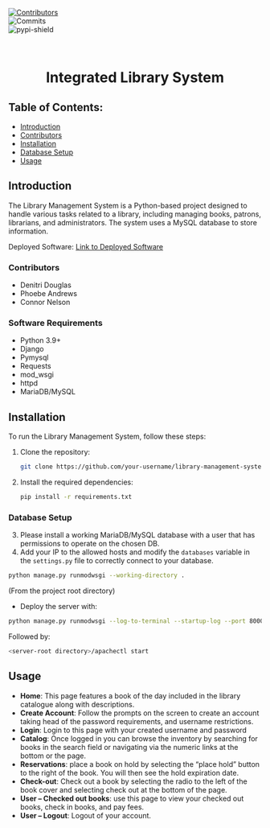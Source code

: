  
<!-- PROJECT SHIELDS -->  
[![Contributors][contributors-shield]][contributors-url]  
![Commits][commit-shield]  
![pypi-shield]  

<br />  
<div align="center">  
    <h1 align="center">Integrated Library System 
</div>  
  

<!-- TABLE OF CONTENTS -->

## Table of Contents:
- [Introduction](#introduction)
- [Contributors](#contributors)
- [Installation](#installation)
- [Database Setup](#database-setup)
- [Usage](#usage)

## Introduction

The Library Management System is a Python-based project designed to handle various tasks related to a library, including managing books, patrons, librarians, and administrators. The system uses a MySQL database to store information.

Deployed Software: [Link to Deployed Software](http://18.204.180.15:8000/)

### Contributors
- Denitri Douglas
- Phoebe Andrews
- Connor Nelson

### Software Requirements
- Python 3.9+
- Django
- Pymysql
- Requests
- mod_wsgi
- httpd
- MariaDB/MySQL

## Installation

To run the Library Management System, follow these steps:

1. Clone the repository:

   ```bash
   git clone https://github.com/your-username/library-management-system.git
   ```

2. Install the required dependencies:

   ```bash
   pip install -r requirements.txt
   ```

### Database Setup
3. Please install a working MariaDB/MySQL database with a user that has permissions to operate on the chosen DB.
4. Add your IP to the allowed hosts and modify the `databases` variable in the `settings.py` file to correctly connect to your database.

```bash
python manage.py runmodwsgi --working-directory .
```

(From the project root directory)
- Deploy the server with:

```bash
python manage.py runmodwsgi --log-to-terminal --startup-log --port 8000 --setup-only --server-name <server name or IP> --server-root <an empty directory>
```

Followed by:

```bash
<server-root directory>/apachectl start
```

## Usage

- **Home**: This page features a book of the day included in the library catalogue along with descriptions. 
- **Create Account**: Follow the prompts on the screen to create an account taking head of the password requirements, and username restrictions.
- **Login**: Login to this page with your created username and password
- **Catalog**: Once logged in you can browse the inventory by searching for books in the search field or navigating via the numeric links at the bottom or the page.
- **Reservations**: place a book on hold by selecting the “place hold” button to the right of the book. You will then see the hold expiration date.
- **Check-out**: Check out a book by selecting the radio to the left of the book cover and selecting check out at the bottom of the page.
- **User – Checked out books**: use this page to view your checked out books, check in books, and pay fees.
- **User – Logout**: Logout of your account.

<!-- MARKDOWN LINKS & IMAGES  -->

[contributors-shield]: https://img.shields.io/github/contributors/DSDouglas/Integrated-Library-System
[contributors-url]: https://github.com/DSDouglas/Integrated-Library-System/graphs/contributors
[commit-shield]: https://img.shields.io/github/last-commit/DSDouglas/Integrated-Library-System
[pypi-shield]: https://img.shields.io/badge/Python-3.9%2B-purple
```

